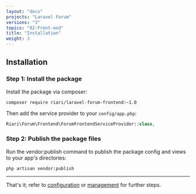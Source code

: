 ```yaml
---
layout: "docs"
projects: "Laravel Forum"
versions: "3"
topics: "02:Front-end"
title: "Installation"
weight: 3
---
```


## Installation

### Step 1: Install the package

Install the package via composer:

```
composer require riari/laravel-forum-frontend:~1.0
```

Then add the service provider to your `config/app.php`:

```php
Riari\Forum\Frontend\ForumFrontendServiceProvider::class,
```

### Step 2: Publish the package files

Run the vendor:publish command to publish the package config and views to your app's directories:

`php artisan vendor:publish`

---

That's it; refer to [configuration](/docs/laravel-forum/3/front-end/configuration) or [management](/docs/laravel-forum/3/front-end/management/) for further steps.
